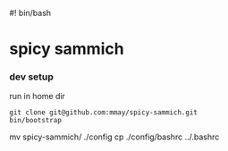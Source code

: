 #! bin/bash

# spicy sammich

### dev setup

run in home dir

```shell
git clone git@github.com:mmay/spicy-sammich.git
bin/bootstrap
```

mv spicy-sammich/ ./config
cp ./config/bashrc ../.bashrc



